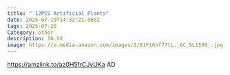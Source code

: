 ```yaml
---
title: " 12PCS Artificial Plants"
date: 2025-07-19T14:32:21.866Z
tags: 2025-07-20
Category: other
description: 10.XX
image: https://m.media-amazon.com/images/I/81F16hf77tL._AC_SL1500_.jpg
---
```

https://amzlink.to/az0H5frCJvUKa  AD